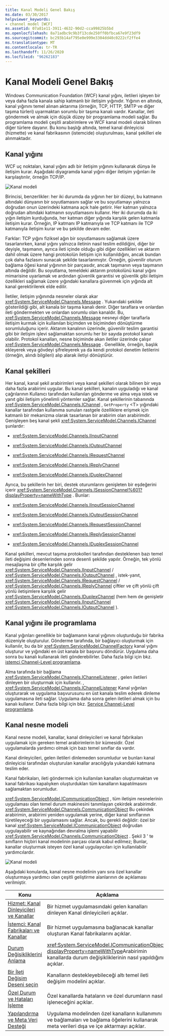 ```yaml
---
title: Kanal Modeli Genel Bakış
ms.date: 03/30/2017
helpviewer_keywords:
- channel model [WCF]
ms.assetid: 07a81e11-3911-4632-90d2-cca99825b5bd
ms.openlocfilehash: 8a71adbc9c9b3f13cde250ff0bfbca67e9f23df9
ms.sourcegitcommit: bc293b14af795e0e999e3304dd40c0222cf2ffe4
ms.translationtype: MT
ms.contentlocale: tr-TR
ms.lasthandoff: 11/26/2020
ms.locfileid: "96262183"
---
```

# <a name="channel-model-overview"></a>Kanal Modeli Genel Bakış

Windows Communication Foundation (WCF) kanal yığını, iletileri işleyen bir veya daha fazla kanala sahip katmanlı bir iletişim yığınıdır. Yığının en altında, kanal yığınını temel alınan aktarıma (örneğin, TCP, HTTP, SMTP ve diğer taşıma türleri) uyarmaktan sorumlu bir taşıma kanalı vardır. Kanallar, ileti göndermek ve almak için düşük düzey bir programlama modeli sağlar. Bu programlama modeli çeşitli arabirimlere ve WCF kanal modeli olarak bilinen diğer türlere dayanır. Bu konu başlığı altında, temel kanal dinleyicisi (hizmette) ve kanal fabrikasının (istemcide) oluşturulması, kanal şekilleri ele alınmaktadır.  
  
## <a name="channel-stack"></a>Kanal yığını  

 WCF uç noktaları, kanal yığını adlı bir iletişim yığınını kullanarak dünya ile iletişim kurar. Aşağıdaki diyagramda kanal yığını diğer iletişim yığınları ile karşılaştırılır, örneğin TCP/IP.  
  
 ![Kanal modeli](./media/wcfc-channelstackhighlevelc.gif "wcfc_ChannelStackHighLevelc")  
  
 Birincisi, benzerlikler: her iki durumda da yığının her bir düzeyi, bu katmanın altındaki dünyanın bir soyutlamasını sağlar ve bu soyutlamayı yalnızca doğrudan onun üzerindeki katmana açık hale getirir. Her katman yalnızca doğrudan altındaki katmanın soyutlamasını kullanır. Her iki durumda da iki yığın iletişim kurduğunda, her katman diğer yığında karşılık gelen katmanla iletişim kurar. Örneğin, IP katmanı IP katmanıyla ve TCP katmanı ile TCP katmanıyla iletişim kurar ve bu şekilde devam eder.  
  
 Farklar: TCP yığını fiziksel ağın bir soyutlamasını sağlamak üzere tasarlanırken, kanal yığını yalnızca iletinin nasıl teslim edildiğini, diğer bir deyişle, taşımanın, ayrıca ileti içinde olduğu gibi diğer özellikleri ve aktarım dahil olmak üzere hangi protokolün iletişim için kullanıldığını, ancak bundan çok daha fazlasını sunacak şekilde tasarlanmıştır. Örneğin, güvenilir oturum bağlama öğesi kanal yığınının bir parçasıdır, ancak taşımanın veya taşımanın altında değildir. Bu soyutlama, temeldeki aktarım protokolünü kanal yığını mimarisine uyarlamak ve ardından güvenlik garantisi ve güvenlik gibi iletişim özellikleri sağlamak üzere yığındaki kanallara güvenmek için yığında alt kanal gerektirilerek elde edilir.  
  
 İletiler, iletişim yığınında nesneler olarak akar <xref:System.ServiceModel.Channels.Message> . Yukarıdaki şekilde gösterildiği gibi, alt kanala bir taşıma kanalı denir. Diğer taraflara ve onlardan ileti göndermekten ve onlardan sorumlu olan kanaldır. Bu, <xref:System.ServiceModel.Channels.Message> nesneyi diğer taraflarla iletişim kurmak için kullanılan biçimden ve biçiminden dönüştürme sorumluluğunu içerir. Aktarım kanalının üzerinde, güvenilir teslim garantisi gibi bir iletişim işlevi sağlamaktan sorumlu her bir sayıda protokol kanalı olabilir. Protokol kanalları, nesne biçiminde akan iletiler üzerinde çalışır <xref:System.ServiceModel.Channels.Message> . Genellikle, örneğin, başlık ekleyerek veya gövdeyi şifreleyerek ya da kendi protokol denetim iletilerini (örneğin, alındı bilgileri) alıp alarak iletiyi dönüştürür.  
  
## <a name="channel-shapes"></a>Kanal şekilleri  

 Her kanal, kanal şekil arabirimleri veya kanal şekilleri olarak bilinen bir veya daha fazla arabirimi uygular. Bu kanal şekilleri, kanalın uyguladığı ve kanal çağrılarının Kullanıcı tarafından kullanılan gönderme ve alma veya istek ve yanıt gibi iletişim yönelimli yöntemler sağlar. Kanal şekillerinin tabanında <xref:System.ServiceModel.Channels.IChannel> , `GetProperty` \<T> yığındaki kanallar tarafından kullanıma sunulan rastgele özelliklere erişmek için katmanlı bir mekanizma olarak tasarlanan bir arabirim olan arabirimdir. Genişleyen beş kanal şekli <xref:System.ServiceModel.Channels.IChannel> şunlardır:  
  
- <xref:System.ServiceModel.Channels.IInputChannel>  
  
- <xref:System.ServiceModel.Channels.IOutputChannel>  
  
- <xref:System.ServiceModel.Channels.IRequestChannel>  
  
- <xref:System.ServiceModel.Channels.IReplyChannel>  
  
- <xref:System.ServiceModel.Channels.IDuplexChannel>  
  
 Ayrıca, bu şekillerin her biri, destek oturumlarını genişleten bir eşdeğerini içerir <xref:System.ServiceModel.Channels.ISessionChannel%601?displayProperty=nameWithType> . Bunlar:  
  
- <xref:System.ServiceModel.Channels.IInputSessionChannel>  
  
- <xref:System.ServiceModel.Channels.IOutputSessionChannel>  
  
- <xref:System.ServiceModel.Channels.IRequestSessionChannel>  
  
- <xref:System.ServiceModel.Channels.IReplySessionChannel>  
  
- <xref:System.ServiceModel.Channels.IDuplexSessionChannel>  
  
 Kanal şekilleri, mevcut taşıma protokolleri tarafından desteklenen bazı temel ileti değişimi desenlerinden sonra desenli şekilde yapılır. Örneğin, tek yönlü mesajlaşma bir çifte karşılık gelir <xref:System.ServiceModel.Channels.IInputChannel> / <xref:System.ServiceModel.Channels.IOutputChannel> , istek-yanıt, <xref:System.ServiceModel.Channels.IRequestChannel> / <xref:System.ServiceModel.Channels.IReplyChannel> çiftler ve çift yönlü çift yönlü iletişimlere karşılık gelir <xref:System.ServiceModel.Channels.IDuplexChannel> (hem hem de genişletir <xref:System.ServiceModel.Channels.IInputChannel> <xref:System.ServiceModel.Channels.IOutputChannel> ).  
  
## <a name="programming-with-the-channel-stack"></a>Kanal yığını ile programlama  

 Kanal yığınları genellikle bir bağlamanın kanal yığınını oluşturduğu bir fabrika düzeniyle oluşturulur. Gönderme tarafında, bir bağlayıcı oluşturmak için kullanılır, bu da bir <xref:System.ServiceModel.ChannelFactory> kanal yığını oluşturur ve yığındaki en üst kanala bir başvuru döndürür. Uygulama daha sonra bu kanalı kullanarak ileti gönderebilirler. Daha fazla bilgi için bkz. [istemci Channel-Level programlama](client-channel-level-programming.md).  
  
 Alma tarafında bir bağlama <xref:System.ServiceModel.Channels.IChannelListener> , gelen iletileri dinleyen bir oluşturmak için kullanılır. , <xref:System.ServiceModel.Channels.IChannelListener> Kanal yığınları oluşturarak ve uygulama başvurusunu en üst kanala teslim ederek dinleme uygulamasına ileti sağlar. Uygulama daha sonra gelen iletileri almak için bu kanalı kullanır. Daha fazla bilgi için bkz. [Service Channel-Level programlama](service-channel-level-programming.md).  
  
## <a name="the-channel-object-model"></a>Kanal nesne modeli  

 Kanal nesne modeli, kanallar, kanal dinleyicileri ve kanal fabrikaları uygulamak için gereken temel arabirimlerin bir kümesidir. Özel uygulamalarda yardımcı olmak için bazı temel sınıflar da vardır.  
  
 Kanal dinleyicileri, gelen iletileri dinlemeden sorumludur ve bunları kanal dinleyicisi tarafından oluşturulan kanallar aracılığıyla yukarıdaki katmana teslim eder.  
  
 Kanal fabrikaları, ileti göndermek için kullanılan kanalları oluşturmaktan ve kanal fabrikası kapalıyken oluşturdukları tüm kanalların kapatılmasını sağlamaktan sorumludur.  
  
 <xref:System.ServiceModel.ICommunicationObject> , tüm iletişim nesnelerinin uygulaması olan temel durum makinesini tanımlayan çekirdek arabirimdir. <xref:System.ServiceModel.Channels.CommunicationObject> Bu çekirdek arabirimin, arabirimi yeniden uygulamak yerine, diğer kanal sınıflarının türetileyeceği bir uygulamasını sağlar. Ancak, bu gerekli değildir: özel bir kanal <xref:System.ServiceModel.ICommunicationObject> doğrudan uygulayabilir ve kaynağından devralma işlemi yapabilir <xref:System.ServiceModel.Channels.CommunicationObject> . Şekil 3 ' te sınıfların hiçbiri kanal modelinin parçası olarak kabul edilmez; Bunlar, kanallar oluşturmak isteyen özel kanal uygulayıcıları için kullanılabilir yardımcılardır.  
  
 ![Kanal modeli](./media/wcfc-wcfcchannelsigure3omumtreec.gif "wcfc_WCFCChannelsigure3OMUMTreec")  
  
 Aşağıdaki konularda, kanal nesne modelinin yanı sıra özel kanallar oluşturmaya yardımcı olan çeşitli geliştirme alanlarının de açıklaması verilmiştir.  
  
|Konu|Açıklama|  
|-----------|-----------------|  
|[Hizmet: Kanal Dinleyicileri ve Kanallar](service-channel-listeners-and-channels.md)|Bir hizmet uygulamasındaki gelen kanalları dinleyen Kanal dinleyicileri açıklar.|  
|[İstemci: Kanal Fabrikaları ve Kanallar](client-channel-factories-and-channels.md)|Bir hizmet uygulamasına bağlanacak kanallar oluşturan Kanal fabrikalarını açıklar.|  
|[Durum Değişikliklerini Anlama](understanding-state-changes.md)|<xref:System.ServiceModel.ICommunicationObject?displayProperty=nameWithType>Arabirimin kanallarda durum değişikliklerinin nasıl yapıldığını açıklar.|  
|[Bir İleti Değişim Deseni seçin](choosing-a-message-exchange-pattern.md)|Kanalların destekleyebileceği altı temel ileti değişim modelini açıklar.|  
|[Özel Durum ve Hataları İşleme](handling-exceptions-and-faults.md)|Özel kanallarda hataların ve özel durumların nasıl işleneceğini açıklar.|  
|[Yapılandırma ve Meta Veri Desteği](configuration-and-metadata-support.md)|Uygulama modelinden özel kanalların kullanımını ve bağlamaları ve bağlama öğelerini kullanarak meta verileri dışa ve içe aktarmayı açıklar.|

